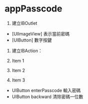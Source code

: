 # appPasscode

1. 建立IBOutlet

* [UIImageView] 表示當前密碼
* [UIButton] 數字按鍵

1. 建立IBAction：

1. Item 1
1. Item 2
1. Item 3
* UIButton enterPasscode 輸入密碼
* UIButton backward 清除密碼一位數
